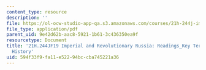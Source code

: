 ```yaml
---
content_type: resource
description: ''
file: https://ol-ocw-studio-app-qa.s3.amazonaws.com/courses/21h-244j-imperial-and-revolutionary-russia-culture-and-politics-1700-1917-fall-2019/594f33f9fa11e52294bccba745221a36_MIT21H_244JF19_KeyTermsHistory.pdf
file_type: application/pdf
parent_uid: 9e42d62b-aac8-5921-1b61-3c436350ea9f
resourcetype: Document
title: '21H.244JF19 Imperial and Revolutionary Russia: Readings_Key Terms in Russian
  History'
uid: 594f33f9-fa11-e522-94bc-cba745221a36
---
```

